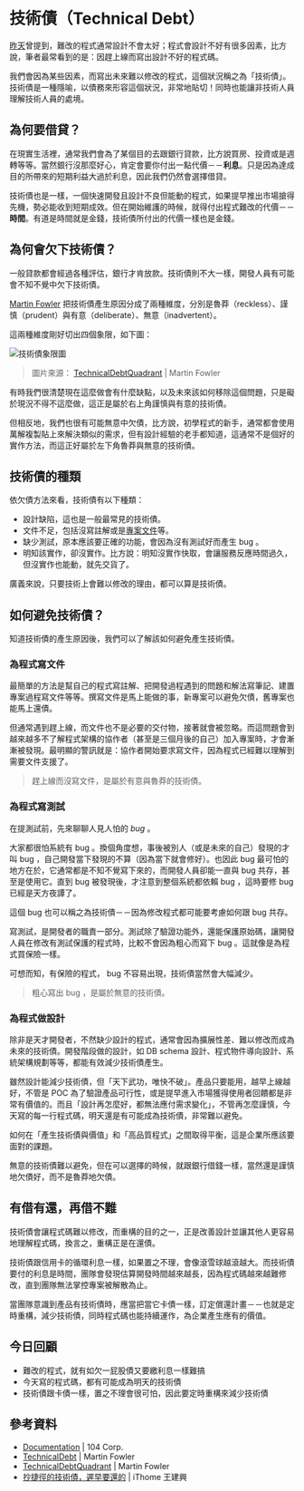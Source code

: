 # 技術債（Technical Debt）

[昨天][Day01]曾提到，難改的程式通常設計不會太好；程式會設計不好有很多因素，比方說，筆者最常看到的是：因趕上線而寫出設計不好的程式碼。

我們會因為某些因素，而寫出未來難以修改的程式，這個狀況稱之為「技術債」。技術債是一種隱喻，以債務來形容這個狀況，非常地貼切！同時也能讓非技術人員理解技術人員的處境。

## 為何要借貸？

在現實生活裡，通常我們會為了某個目的去跟銀行貸款，比方說買房、投資或是週轉等等。當然銀行沒那麼好心，肯定會要你付出一點代價－－**利息**。只是因為達成目的所帶來的短期利益大過於利息，因此我們仍然會選擇借貸。

技術債也是一樣，一個快速開發且設計不良但能動的程式，如果提早推出市場搶得先機，勢必能收到短期成效。但在開始維護的時候，就得付出程式難改的代價－－**時間**。有道是時間就是金錢，技術債所付出的代價一樣也是金錢。

## 為何會欠下技術債？

一般貸款都會經過各種評估，銀行才肯放款。技術債則不大一樣，開發人員有可能會不知不覺中欠下技術債。

[Martin Fowler][] 把技術債產生原因分成了兩種維度，分別是魯莽（reckless）、謹慎（prudent）與有意（deliberate）、無意（inadvertent）。

這兩種維度剛好切出四個象限，如下圖：

![技術債象限圖](https://martinfowler.com/bliki/images/techDebtQuadrant.png)

> 圖片來源： [TechnicalDebtQuadrant][] | Martin Fowler

有時我們很清楚現在這麼做會有什麼缺點，以及未來該如何移除這個問題，只是礙於現況不得不這麼做，這正是屬於右上角謹慎與有意的技術債。

但相反地，我們也很有可能無意中欠債，比方說，初學程式的新手，通常都會使用萬解複製貼上來解決類似的需求，但有設計經驗的老手都知道，這通常不是個好的實作方法，而這正好屬於左下角魯莽與無意的技術債。

## 技術債的種類

依欠債方法來看，技術債有以下種類：

* 設計缺陷，這也是一般最常見的技術債。
* 文件不足，包括沒寫註解或是[專案文件][Documentation]等。
* 缺少測試，原本應該要正確的功能，會因為沒有測試好而產生 bug 。
* 明知該實作，卻沒實作。比方說：明知沒實作快取，會讓服務反應時間過久，但沒實作也能動，就先交貨了。

廣義來說，只要技術上會難以修改的理由，都可以算是技術債。

## 如何避免技術債？

知道技術債的產生原因後，我們可以了解該如何避免產生技術債。

### 為程式寫文件

最簡單的方法是幫自己的程式寫註解、把開發過程遇到的問題和解法寫筆記、建置專案過程寫文件等等。撰寫文件是馬上能做的事，新專案可以避免欠債，舊專案也能馬上還債。

但通常遇到趕上線，而文件也不是必要的交付物，接著就會被忽略。而這問題會到越來越多不了解程式架構的協作者（甚至是三個月後的自己）加入專案時，才會漸漸被發現。最明顯的警訊就是：協作者開始要求寫文件，因為程式已經難以理解到需要文件支援了。

> 趕上線而沒寫文件，是屬於有意與魯莽的技術債。

### 為程式寫測試

在提測試前，先來聊聊人見人怕的 *bug* 。

大家都很怕系統有 bug 。換個角度想，事後被別人（或是未來的自己）發現的才叫 bug ，自己開發當下發現的不算（因為當下就會修好）。也因此 bug 最可怕的地方在於，它通常都是不知不覺寫下來的，而開發人員卻能一直與 bug 共存，甚至是使用它。直到 bug 被發現後，才注意到整個系統都依賴 bug ，這時要修 bug 已經是天方夜譚了。

這個 bug 也可以稱之為技術債－－因為修改程式都可能要考慮如何跟 bug 共存。

寫測試，是開發者的職責一部分。測試除了驗證功能外，還能保護原始碼，讓開發人員在修改有測試保護的程式時，比較不會因為粗心而寫下 bug 。這就像是為程式買保險一樣。

可想而知，有保險的程式， bug 不容易出現，技術債當然會大幅減少。

> 粗心寫出 bug ，是屬於無意的技術債。

### 為程式做設計

除非是天才開發者，不然缺少設計的程式，通常會因為擴展性差、難以修改而成為未來的技術債。開發階段做的設計，如 DB schema 設計、程式物件導向設計、系統架構規劃等等，都能有效減少技術債產生。

雖然設計能減少技術債，但「天下武功，唯快不破」。產品只要能用，越早上線越好，不管是 POC 為了驗證產品可行性，或是提早進入市場獲得使用者回饋都是非常有價值的。而且「設計再怎麼好，都無法應付需求變化」，不管再怎麼謹慎，今天寫的每一行程式碼，明天還是有可能成為技術債，非常難以避免。

如何在「產生技術債與價值」和「高品質程式」之間取得平衡，這是企業所應該要面對的課題。

無意的技術債難以避免，但在可以選擇的時候，就跟銀行借錢一樣，當然還是謹慎地欠債好，而不是魯莽地欠債。

## 有借有還，再借不難

技術債會讓程式碼難以修改，而重構的目的之一，正是改善設計並讓其他人更容易地理解程式碼，換言之，重構正是在還債。

技術債跟信用卡的循環利息一樣，如果置之不理，會像滾雪球越滾越大。而技術債要付的利息是時間，團隊會發現估算開發時間越來越長，因為程式碼越來越難修改，直到團隊無法掌控專案被解散為止。

當團隊意識到產品有技術債時，應當把當它卡債一樣，訂定償還計畫－－也就是定時重構，減少技術債，同時程式碼也能持續運作，為企業產生應有的價值。

## 今日回顧

* 難改的程式，就有如欠一屁股債又要繳利息一樣難搞
* 今天寫的程式碼，都有可能成為明天的技術債
* 技術債跟卡債一樣，置之不理會很可怕，因此要定時重構來減少技術債

## 參考資料

* [Documentation][] | 104 Corp.
* [TechnicalDebt][] | Martin Fowler
* [TechnicalDebtQuadrant][] | Martin Fowler
* [抄捷徑的技術債，遲早要還的][] | iThome 王建興

[Day01]: /docs/day01.md
[Documentation]: https://github.com/104corp/guideline/blob/master/documentation.md
[Martin Fowler]: https://en.wikipedia.org/wiki/Martin_Fowler
[TechnicalDebt]: https://martinfowler.com/bliki/TechnicalDebt.html
[TechnicalDebtQuadrant]: https://martinfowler.com/bliki/TechnicalDebtQuadrant.html
[抄捷徑的技術債，遲早要還的]: https://www.ithome.com.tw/node/71807
